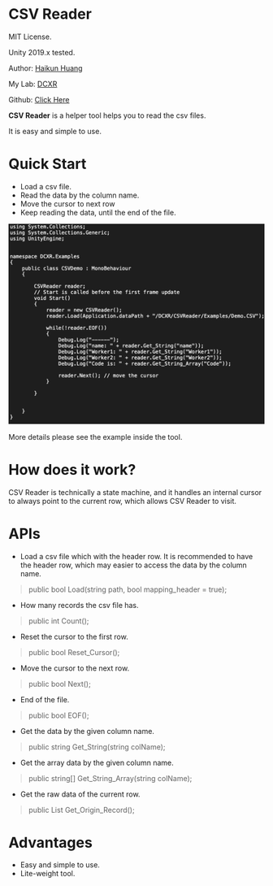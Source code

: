 # CSV Reader
MIT License.

Unity 2019.x tested.

Author: [Haikun Huang](https://quincyhuang.github.io/Webpage/index.html)

My Lab: [DCXR](https://craigyulab.wordpress.com/code/)

Github: [Click Here](../../)

**CSV Reader** is a helper tool helps you to read the csv files. 

It is easy and simple to use. 

# Quick Start
* Load a csv file.
* Read the data by the column name.
* Move the cursor to next row
* Keep reading the data, until the end of the file.
  
![](1.png)

More details please see the example inside the tool.

# How does it work?
CSV Reader is technically a state machine, and it handles an internal cursor to always point to the current row, which allows CSV Reader to visit. 

# APIs
* Load a csv file which with the header row.  It is recommended to have the header row, which may easier to access the data by  the column name.
>public bool Load(string path, bool mapping_header = true);

* How many records the csv file has.
>public int Count();

* Reset the cursor to the first row.
>public bool Reset_Cursor();

* Move the cursor to the next row.
>public bool Next();

* End of the file.
>public bool EOF();

* Get the data by the given column name.
>public string Get_String(string colName);

* Get the array data by the given column name.
>public string[] Get_String_Array(string colName);

* Get the raw data of the current row.
>public List<string> Get_Origin_Record();

# Advantages
* Easy and simple to use.
* Lite-weight tool.


